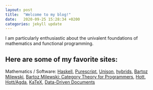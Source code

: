 ```yaml
---
layout: post
title:  "Welcome to my blog!"
date:   2020-09-25 15:28:34 +0200
categories: jekyll update
---
```


I am particularly enthusiastic about the univalent foundations of mathematics
and functional programming.

## Here are some of my favorite sites:
Mathematics / Software: [Haskell], [Purescript], [Unison], [hybrids], [Bartoz Milewski], [Bartoz Milewski: Category Theory for Programmers], [Hott], [Hott/Agda], [KaTeX], [Data-Driven Documents]



[Purescript]: https://www.purescript.org/
[Unison]: https://www.unisonweb.org/
[Haskell]: https://www.haskell.org/
[Hott]: https://homotopytypetheory.org/
[Hott/Agda]: https://www.cs.bham.ac.uk/~mhe/HoTT-UF-in-Agda-Lecture-Notes/HoTT-UF-Agda.html
[Bartoz Milewski]: https://bartoszmilewski.com/
[Bartoz Milewski: Category Theory for Programmers]: https://bartoszmilewski.com/2014/10/28/
[The nLab]: https://ncatlab.org/
[hybrids]: https://hybrids.js.org/#/
[KaTeX]: https://katex.org/
[Data-Driven Documents]: https://d3js.org/
